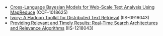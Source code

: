 + [Cross-Language Bayesian Models for Web-Scale Text Analysis Using MapReduce](http://lintool.github.io/NSF-projects/CCF-1018625/) (CCF-1018625)
+ [Ivory: A Hadoop Toolkit for Distributed Text Retrieval](http://lintool.github.io/NSF-projects/IIS-0916043/) (IIS-0916043)
+ [Providing Relevant and Timely Results: Real-Time Search Architectures and Relevance Algorithms](http://lintool.github.io/NSF-projects/IIS-1218043/) (IIS-1218043)
